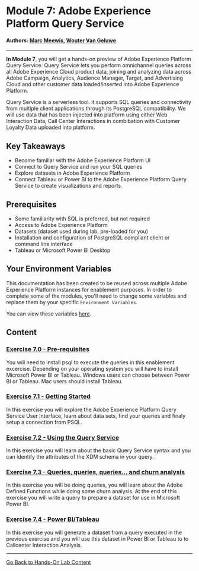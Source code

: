 # Module 7: Adobe Experience Platform Query Service

#### Authors: [Marc Meewis](https://www.linkedin.com/in/marcmeewis/), [Wouter Van Geluwe](https://www.linkedin.com/in/woutervangeluwe/)

---

**In Module 7**, you will get a hands-on preview of Adobe Experience Platform Query Service. Query Service lets you perform omnichannel queries across all Adobe Experience Cloud product data, joining and analyzing data across Adobe Campaign, Analytics, Audience Manager, Target, and Advertising Cloud and other customer data loaded/inserted into Adobe Experience Platform. 

Query Service is a serverless tool. It supports SQL queries and connectivity from multiple client applications through its PostgreSQL compatibility. 
We will use data that has been injected into platform using either Web Interaction Data, Call Center Interactions in combibation with Customer Loyalty Data uploaded into platform.

## Key Takeaways

* Become familiar with the Adobe Experience Platform UI
* Connect to Query Service and run your SQL queries
* Explore datasets in Adobe Experience Platform
* Connect Tableau or Power BI to the Adobe Experience Platform Query Service to create visualizations and reports

## Prerequisites

* Some familiarity with SQL is preferred, but not required
* Access to Adobe Experience Platform 
* Datasets (dataset used during lab, pre-loaded for you)
* Installation and configuration of PostgreSQL compliant client or command line interface 
* Tableau or Microsoft Power BI Desktop

## Your Environment Variables

This documentation has been created to be reused across multiple Adobe Experience Platform instances for enablement purposes.
In order to complete some of the modules, you'll need to change some variables and replace them by your specific ``Environment Variables``.

You can view these variables [here](../../environment.md).

## Content

### [Exercise 7.0 - Pre-requisites](./ex0.md)

You will need to install psql to execute the queries in this enablement excercise. Depending on your operating system you will have to install Microsoft Power BI or Tableau. Windows users can choose between Power BI or Tableau. Mac users should install Tableau.

### [Exercise 7.1 - Getting Started](./ex1.md)

In this exercise you will explore the Adobe Experience Platform Query Service User Interface, learn about data sets, find your queries and finaly setup a connection from PSQL.

### [Exercise 7.2 - Using the Query Service](./ex2.md)

In this exercise you will learn about the basic Query Service syntax and you can identify the attributes of the XDM schema in your query.

### [Exercise 7.3 - Queries, queries, queries...  and churn analysis](./ex3.md)

In this exercise you will be doing queries, you will learn about the Adobe Defined Functions while doing some churn analysis. At the end of this exercise you will write a query to prepare a dataset for use in Microsoft Power BI.

### [Exercise 7.4 - Power BI/Tableau](./ex4.md)

In this exercise you will generate a dataset from a query executed in the previous exercise and you will use this dataset in Power BI or Tableau to to Callcenter Interaction Analysis.

---

[Go Back to Hands-On Lab Content](../../README.md)
